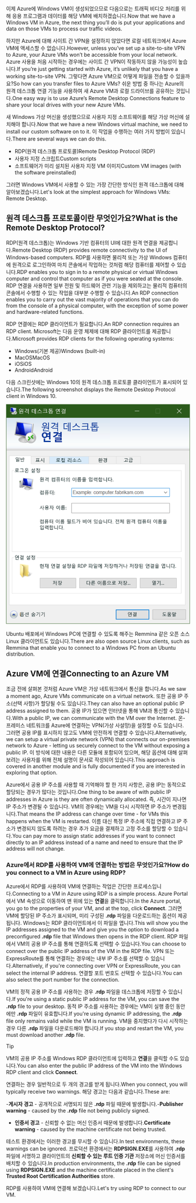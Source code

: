 <span data-ttu-id="10a7d-101">이제 Azure에 Windows VM이 생성되었으므로 다음으로는 트래픽 비디오 처리를 위해 응용 프로그램과 데이터를 해당 VM에 배치하겠습니다.</span><span class="sxs-lookup"><span data-stu-id="10a7d-101">Now that we have a Windows VM in Azure, the next thing you’ll do is put your applications and data on those VMs to process our traffic videos.</span></span> 

<span data-ttu-id="10a7d-102">하지만 Azure에 대해 사이트 간 VPN을 설정하지 않았다면 로컬 네트워크에서 Azure VM에 액세스할 수 없습니다.</span><span class="sxs-lookup"><span data-stu-id="10a7d-102">However, unless you’ve set up a site-to-site VPN to Azure, your Azure VMs won’t be accessible from your local network.</span></span> <span data-ttu-id="10a7d-103">Azure 사용을 처음 시작하는 경우에는 사이트 간 VPN이 작동하지 않을 가능성이 높습니다.</span><span class="sxs-lookup"><span data-stu-id="10a7d-103">If you’re just getting started with Azure, it’s unlikely that you have a working site-to-site VPN.</span></span> <span data-ttu-id="10a7d-104">그렇다면 Azure VM으로 어떻게 파일을 전송할 수 있을까요?</span><span class="sxs-lookup"><span data-stu-id="10a7d-104">So how can you transfer files to Azure VMs?</span></span> <span data-ttu-id="10a7d-105">쉬운 방법 중 하나는 Azure의 원격 데스크톱 연결 기능을 사용하여 새 Azure VM과 로컬 드라이브를 공유하는 것입니다.</span><span class="sxs-lookup"><span data-stu-id="10a7d-105">One easy way is to use Azure’s Remote Desktop Connections feature to share your local drives with your new Azure VMs.</span></span>

<span data-ttu-id="10a7d-106">새 Windows 가상 머신을 생성했으므로 사용자 지정 소프트웨어를 해당 가상 머신에 설치해야 합니다.</span><span class="sxs-lookup"><span data-stu-id="10a7d-106">Now that we have a new Windows virtual machine, we need to install our custom software on to it.</span></span> <span data-ttu-id="10a7d-107">이 작업을 수행하는 여러 가지 방법이 있습니다.</span><span class="sxs-lookup"><span data-stu-id="10a7d-107">There are several ways we can do this.</span></span>

- <span data-ttu-id="10a7d-108">RDP(원격 데스크톱 프로토콜)</span><span class="sxs-lookup"><span data-stu-id="10a7d-108">Remote Desktop Protocol (RDP)</span></span>
- <span data-ttu-id="10a7d-109">사용자 지정 스크립트</span><span class="sxs-lookup"><span data-stu-id="10a7d-109">Custom scripts</span></span>
- <span data-ttu-id="10a7d-110">소프트웨어가 미리 설치된 사용자 지정 VM 이미지</span><span class="sxs-lookup"><span data-stu-id="10a7d-110">Custom VM images (with the software preinstalled)</span></span>

<span data-ttu-id="10a7d-111">그러면 Windows VM에서 사용할 수 있는 가장 간단한 방식인 원격 데스크톱에 대해 알아보겠습니다.</span><span class="sxs-lookup"><span data-stu-id="10a7d-111">Let's look at the simplest approach for Windows VMs: Remote Desktop.</span></span>

## <a name="what-is-the-remote-desktop-protocol"></a><span data-ttu-id="10a7d-112">원격 데스크톱 프로토콜이란 무엇인가요?</span><span class="sxs-lookup"><span data-stu-id="10a7d-112">What is the Remote Desktop Protocol?</span></span>

<span data-ttu-id="10a7d-113">RDP(원격 데스크톱)는 Windows 기반 컴퓨터의 UI에 대한 원격 연결을 제공합니다.</span><span class="sxs-lookup"><span data-stu-id="10a7d-113">Remote Desktop (RDP) provides remote connectivity to the UI of Windows-based computers.</span></span> <span data-ttu-id="10a7d-114">RDP를 사용하면 물리적 또는 가상 Windows 컴퓨터에 원격으로 로그인하여 마치 콘솔에서 작업하는 것처럼 해당 컴퓨터를 제어할 수 있습니다.</span><span class="sxs-lookup"><span data-stu-id="10a7d-114">RDP enables you to sign in to a remote physical or virtual Windows computer and control that computer as if you were seated at the console.</span></span> <span data-ttu-id="10a7d-115">RDP 연결을 사용하면 일부 전원 및 하드웨어 관련 기능을 제외하고는 물리적 컴퓨터의 콘솔에서 수행할 수 있는 작업을 대부분 수행할 수 있습니다.</span><span class="sxs-lookup"><span data-stu-id="10a7d-115">An RDP connection enables you to carry out the vast majority of operations that you can do from the console of a physical computer, with the exception of some power and hardware-related functions.</span></span>

<span data-ttu-id="10a7d-116">RDP 연결에는 RDP 클라이언트가 필요합니다.</span><span class="sxs-lookup"><span data-stu-id="10a7d-116">An RDP connection requires an RDP client.</span></span> <span data-ttu-id="10a7d-117">Microsoft는 다음 운영 체제에 대해 RDP 클라이언트를 제공합니다.</span><span class="sxs-lookup"><span data-stu-id="10a7d-117">Microsoft provides RDP clients for the following operating systems:</span></span>

- <span data-ttu-id="10a7d-118">Windows(기본 제공)</span><span class="sxs-lookup"><span data-stu-id="10a7d-118">Windows (built-in)</span></span>
- <span data-ttu-id="10a7d-119">MacOS</span><span class="sxs-lookup"><span data-stu-id="10a7d-119">MacOS</span></span>
- <span data-ttu-id="10a7d-120">iOS</span><span class="sxs-lookup"><span data-stu-id="10a7d-120">iOS</span></span>
- <span data-ttu-id="10a7d-121">Android</span><span class="sxs-lookup"><span data-stu-id="10a7d-121">Android</span></span>

<span data-ttu-id="10a7d-122">다음 스크린샷에는 Windows 10의 원격 데스크톱 프로토콜 클라이언트가 표시되어 있습니다.</span><span class="sxs-lookup"><span data-stu-id="10a7d-122">The following screenshot displays the Remote Desktop Protocol client in Windows 10.</span></span>

![원격 데스크톱 프로토콜 클라이언트의 사용자 인터페이스 스크린샷.](../media/4-rdp-client.png)

<span data-ttu-id="10a7d-124">Ubuntu 배포에서 Windows PC에 연결할 수 있도록 해주는 Remmina 같은 오픈 소스 Linux 클라이언트도 있습니다.</span><span class="sxs-lookup"><span data-stu-id="10a7d-124">There are also open source Linux clients, such as Remmina that enable you to connect to a Windows PC from an Ubuntu distribution.</span></span>

## <a name="connecting-to-an-azure-vm"></a><span data-ttu-id="10a7d-125">Azure VM에 연결</span><span class="sxs-lookup"><span data-stu-id="10a7d-125">Connecting to an Azure VM</span></span>

<span data-ttu-id="10a7d-126">조금 전에 살펴본 것처럼 Azure VM은 가상 네트워크에서 통신을 합니다.</span><span class="sxs-lookup"><span data-stu-id="10a7d-126">As we saw a moment ago, Azure VMs communicate on a virtual network.</span></span> <span data-ttu-id="10a7d-127">또한 공용 IP 주소(선택 사항)가 할당될 수도 있습니다.</span><span class="sxs-lookup"><span data-stu-id="10a7d-127">They can also have an optional public IP address assigned to them.</span></span> <span data-ttu-id="10a7d-128">공용 IP가 있으면 인터넷을 통해 VM과 통신할 수 있습니다.</span><span class="sxs-lookup"><span data-stu-id="10a7d-128">With a public IP, we can communicate with the VM over the Internet.</span></span> <span data-ttu-id="10a7d-129">온-프레미스 네트워크를 Azure에 연결하는 VPN(가상 사설망)을 설정할 수도 있습니다. 그러면 공용 IP를 표시하지 않고도 VM에 안전하게 연결할 수 있습니다.</span><span class="sxs-lookup"><span data-stu-id="10a7d-129">Alternatively, we can setup a virtual private network (VPN) that connects our on-premises network to Azure - letting us securely connect to the VM without exposing a public IP.</span></span> <span data-ttu-id="10a7d-130">이 방식에 대한 내용은 다른 모듈에 포함되어 있으며, 해당 옵션에 대해 살펴보려는 사용자를 위해 전체 설명이 문서로 작성되어 있습니다.</span><span class="sxs-lookup"><span data-stu-id="10a7d-130">This approach is covered in another module and is fully documented if you are interested in exploring that option.</span></span>

<span data-ttu-id="10a7d-131">Azure에서 공용 IP 주소를 사용할 때 기억해야 할 한 가지 사항은, 공용 IP는 동적으로 할당되는 경우가 많다는 것입니다.</span><span class="sxs-lookup"><span data-stu-id="10a7d-131">One thing to be aware of with public IP addresses in Azure is they are often dynamically allocated.</span></span> <span data-ttu-id="10a7d-132">즉, 시간이 지나면 IP 주소가 변경될 수 있습니다. VM의 경우에는 VM을 다시 시작하면 IP 주소가 변경됩니다.</span><span class="sxs-lookup"><span data-stu-id="10a7d-132">That means the IP address can change over time - for VMs this happens when the VM is restarted.</span></span> <span data-ttu-id="10a7d-133">이름 대신 특정 IP 주소에 직접 연결하고 IP 주소가 변경되지 않도록 하려는 경우 추가 요금을 결제하고 고정 주소를 할당할 수 있습니다.</span><span class="sxs-lookup"><span data-stu-id="10a7d-133">You can pay more to assign static addresses if you want to connect directly to an IP address instead of a name and need to ensure that the IP address will not change.</span></span>

### <a name="how-do-you-connect-to-a-vm-in-azure-using-rdp"></a><span data-ttu-id="10a7d-134">Azure에서 RDP를 사용하여 VM에 연결하는 방법은 무엇인가요?</span><span class="sxs-lookup"><span data-stu-id="10a7d-134">How do you connect to a VM in Azure using RDP?</span></span>

<span data-ttu-id="10a7d-135">Azure에서 RDP를 사용하여 VM에 연결하는 작업은 간단한 프로세스입니다.</span><span class="sxs-lookup"><span data-stu-id="10a7d-135">Connecting to a VM in Azure using RDP is a simple process.</span></span> <span data-ttu-id="10a7d-136">Azure Portal에서 VM 속성으로 이동하여 맨 위에 있는 **연결**을 클릭합니다.</span><span class="sxs-lookup"><span data-stu-id="10a7d-136">In the Azure portal, you go to the properties of your VM, and at the top, click **Connect**.</span></span> <span data-ttu-id="10a7d-137">그러면 VM에 할당된 IP 주소가 표시되며, 미리 구성된 **.rdp** 파일을 다운로드하는 옵션이 제공됩니다. Windows는 RDP 클라이언트에서 이 파일을 엽니다.</span><span class="sxs-lookup"><span data-stu-id="10a7d-137">This will show you the IP addresses assigned to the VM and give you the option to download a preconfigured **.rdp** file that Windows then opens in the RDP client.</span></span> <span data-ttu-id="10a7d-138">RDP 파일에서 VM의 공용 IP 주소를 통해 연결하도록 선택할 수 있습니다.</span><span class="sxs-lookup"><span data-stu-id="10a7d-138">You can choose to connect over the public IP address of the VM in the RDP file.</span></span> <span data-ttu-id="10a7d-139">VPN 또는 ExpressRoute를 통해 연결하는 경우에는 내부 IP 주소를 선택할 수 있습니다.</span><span class="sxs-lookup"><span data-stu-id="10a7d-139">Alternatively, if you're connecting over VPN or ExpressRoute, you can select the internal IP address.</span></span> <span data-ttu-id="10a7d-140">연결할 포트 번호도 선택할 수 있습니다.</span><span class="sxs-lookup"><span data-stu-id="10a7d-140">You can also select the port number for the connection.</span></span>

<span data-ttu-id="10a7d-141">VM의 정적 공용 IP 주소를 사용하는 경우 **.rdp** 파일을 데스크톱에 저장할 수 있습니다.</span><span class="sxs-lookup"><span data-stu-id="10a7d-141">If you're using a static public IP address for the VM, you can save the **.rdp** file to your desktop.</span></span> <span data-ttu-id="10a7d-142">동적 IP 주소를 사용하는 경우에는 VM이 실행 중인 동안에만 **.rdp** 파일이 유효합니다.</span><span class="sxs-lookup"><span data-stu-id="10a7d-142">If you're using dynamic IP addressing, the **.rdp** file only remains valid while the VM is running.</span></span> <span data-ttu-id="10a7d-143">VM을 중지했다가 다시 시작하는 경우 다른 **.rdp** 파일을 다운로드해야 합니다.</span><span class="sxs-lookup"><span data-stu-id="10a7d-143">If you stop and restart the VM, you must download another **.rdp** file.</span></span>

> [!TIP]
> <span data-ttu-id="10a7d-144">VM의 공용 IP 주소를 Windows RDP 클라이언트에 입력하고 **연결**을 클릭할 수도 있습니다.</span><span class="sxs-lookup"><span data-stu-id="10a7d-144">You can also enter the public IP address of the VM into the Windows RDP client and click **Connect**.</span></span>

<span data-ttu-id="10a7d-145">연결하는 경우 일반적으로 두 개의 경고를 받게 됩니다.</span><span class="sxs-lookup"><span data-stu-id="10a7d-145">When you connect, you will typically receive two warnings.</span></span> <span data-ttu-id="10a7d-146">해당 경고는 다음과 같습니다.</span><span class="sxs-lookup"><span data-stu-id="10a7d-146">These are:</span></span>

<span data-ttu-id="10a7d-147">-**게시자 경고** - 공개적으로 서명되지 않은 **.rdp** 파일 때문에 발생합니다.</span><span class="sxs-lookup"><span data-stu-id="10a7d-147">-**Publisher warning** - caused by the **.rdp** file not being publicly signed.</span></span>
- <span data-ttu-id="10a7d-148">**인증서 경고** - 신뢰할 수 없는 머신 인증서 때문에 발생합니다.</span><span class="sxs-lookup"><span data-stu-id="10a7d-148">**Certificate warning** - caused by the machine certificate not being trusted.</span></span>

<span data-ttu-id="10a7d-149">테스트 환경에서는 이러한 경고를 무시할 수 있습니다.</span><span class="sxs-lookup"><span data-stu-id="10a7d-149">In test environments, these warnings can be ignored.</span></span> <span data-ttu-id="10a7d-150">프로덕션 환경에서는 **RDPSIGN.EXE**를 사용하여 **.rdp** 파일에 서명하고 클라이언트의 **신뢰할 수 있는 루트 인증 기관** 저장소에 머신 인증서를 배치할 수 있습니다.</span><span class="sxs-lookup"><span data-stu-id="10a7d-150">In production environments, the **.rdp** file can be signed using **RDPSIGN.EXE** and the machine certificate placed in the client's **Trusted Root Certification Authorities** store.</span></span>

<span data-ttu-id="10a7d-151">RDP를 사용하여 VM에 연결해 보겠습니다.</span><span class="sxs-lookup"><span data-stu-id="10a7d-151">Let's try using RDP to connect to our VM.</span></span>